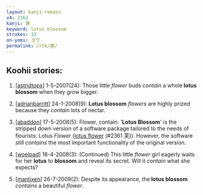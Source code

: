 ```yaml
---
layout: kanji-remain
v4: 2362
kanji: 蓉
keyword: lotus blossom
strokes: 13
on-yomi: ヨウ
permalink: /rtk/蓉/
---
```


## Koohii stories: 

1) [<a href="http://kanji.koohii.com/profile/astridtops">astridtops</a>] 1-5-2007(24): Those little <em>flower</em> buds <em>contain</em> a whole<strong> lotus blossom</strong> when they grow bigger.

2) [<a href="http://kanji.koohii.com/profile/adrianbarritt">adrianbarritt</a>] 24-1-2008(9): <strong>Lotus blossom</strong> <em>flowers</em> are highly prized because they <em>contain</em> lots of nectar.

3) [<a href="http://kanji.koohii.com/profile/abaddon">abaddon</a>] 17-5-2008(5): Flower, contain: &#039;<strong>Lotus Blossom</strong>&#039; is the stripped down version of a software package tailored to the needs of flourists: Lotus <em>Flower</em> (<a href="../v4/2361.html">lotus flower</a> (#2361 芙)). However, the software still <em>contains</em> the most important functionality of the original version.

4) [<a href="http://kanji.koohii.com/profile/woelpad">woelpad</a>] 18-4-2008(3): (Continued) This little <em>flower</em> girl eagerly waits for her <strong>lotus</strong> to <strong>blossom</strong> and reveal its secret. Will it <em>contain</em> what she expects?

5) [<a href="http://kanji.koohii.com/profile/mantixen">mantixen</a>] 26-7-2009(2): Despite its appearance, the<strong> lotus blossom</strong> <em>contains</em> a beautiful <em>flower</em>.

